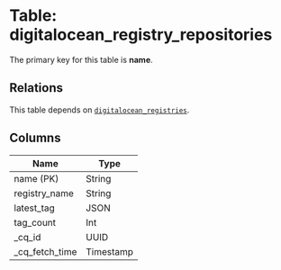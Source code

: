# Table: digitalocean_registry_repositories


The primary key for this table is **name**.

## Relations
This table depends on [`digitalocean_registries`](digitalocean_registries.md).

## Columns
| Name          | Type          |
| ------------- | ------------- |
|name (PK)|String|
|registry_name|String|
|latest_tag|JSON|
|tag_count|Int|
|_cq_id|UUID|
|_cq_fetch_time|Timestamp|